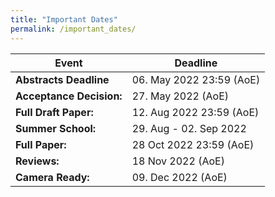 ```yaml
---
title: "Important Dates"
permalink: /important_dates/
---
```


| Event | Deadline |
| -- | -- |
| **Abstracts Deadline** | 06. May 2022 23:59 (AoE) |
| **Acceptance Decision:** | 27. May 2022 (AoE) |
| **Full Draft Paper:** | 12. Aug 2022 23:59 (AoE) |
| **Summer School:** | 29. Aug - 02. Sep 2022 |
| **Full Paper:** | 28 Oct 2022 23:59 (AoE) |
| **Reviews:** | 18 Nov 2022 (AoE) |
| **Camera Ready:** | 09. Dec 2022 (AoE) |
